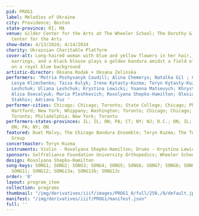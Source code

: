 ```yaml
---
pid: PROG1
label: Melodies of Ukraine
city: Providence; Boston
state-province: RI; MA
venue: Gilder Center for the Arts at The Wheeler School; The Dorothy & Charles Mosesian
  Center for the Arts
show-date: 4/13/2024; 4/14/2024
charity: Ukrainian Charitable Platform
cover-alt: Long-haired woman with blue and yellow flowers in her hair, blue and yellow
  earrings, and a black blouse plays a golden bandura amidst a field of golden wheat
  on a royal blue background
artistic-director: Oksana Rodak + Oksana Zelinska
performers: 'Motria Poshyvanyk Caudill; Alina Chemerys; Natalka Gil ; Christina Hlutkowsky;
  Lesya Klimchenko; Taisa Kulyk; Irene Kytasty-Kuzma; Teryn Kytasty-Kuzma; Kalyna
  Leshchuk; Uliana Leshchuk; Krystina Lewicki; Yoanna Matsevych; Khrystyna Musiy;
  Alisa Osevalyuk; Maria Pleshkevich; Roxolyana Shepko-Hamilton; Olesia Skorets; Solomia
  Stakhiv; Adriana Tuz '
performer-cities: Chicago; Chicago; Toronto; State College; Chicago; Philadelphia;
  Hartford; New York; Whippany; Washington; Toronto; Chicago; Chicago; Toronto; Boston;
  Toronto; Philadelphia; New York; Toronto
performers-states-provinces: IL; IL; ON; PA; CT; NY; NJ; D.C.; ON; IL; IL; ON; MA;
  ON; PA; NY; ON
featured: Duet Malvy; The Chicago Bandura Ensemble; Teryn Kuzma; The Toronto Regional
  Group
concertmaster: Teryn Kuzma
instruments: Violin - Roxolyana Shepko-Hamilton; Drums - Krystina Lewicki
sponsors: Selfreliance Foundation University Orthopedics; Wheeler School
design: Roxolyana Shepko-Hamilton
song-keys: SONG1; SONG2; SONG3; SONG4; SONG5; SONG6; SONG7; SONG8; SONG9; SONG10;
  SONG11; SONG12; SONG13a; SONG13b; SONG13c
order: '0'
layout: program_item
collection: programs
thumbnail: "/img/derivatives/iiif/images/PROG1_0/full/250,/0/default.jpg"
manifest: "/img/derivatives/iiif/PROG1/manifest.json"
full: ''
---
```

